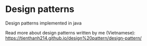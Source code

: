 # Design patterns
Design patterns implemented in java

Read more about design patterns written by me (Vietnamese): 
https://tienthanh214.github.io/design%20pattern/design-pattern/
